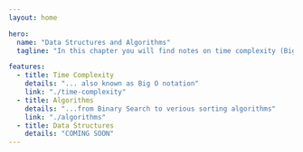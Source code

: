```yaml
---
layout: home

hero:
  name: "Data Structures and Algorithms"
  tagline: "In this chapter you will find notes on time complexity (Big O Notation), data structures and algorithms"

features:
  - title: Time Complexity
    details: "... also known as Big O notation"
    link: "./time-complexity"
  - title: Algorithms
    details: "...from Binary Search to verious sorting algorithms"
    link: "./algorithms"
  - title: Data Structures
    details: "COMING SOON"
---
```

